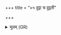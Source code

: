 +++
title = "०५ दुद्वा च दुद्वती"

+++
<details><summary>मूलम् (GR)</summary>

दुद्वा च दुद्वती च स्थस्  
तद् वां नाम तद् वां नामधेयम् ।  
रुद्रप्रेषिते स्थो ऽव्ये नाम +++(Bhatt. sto, K sthau)+++  
पर्य् अस्मान् वृङ्क्तम् ।  
यो नो द्वेष्टि तम् ऋच्छतम् ॥
</details>